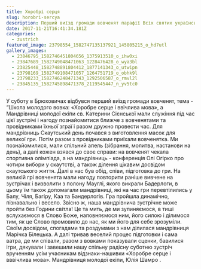 ```yaml
---
title: Хоробрі серця
slug: horobri-sercya
description: Перший виїзд громади вовченят парафії Всіх святих українського народу.
date: 2017-11-21T16:41:34.181Z
categories:
  - zustrich
featured_image: 23798554_1582747135137921_145805215_o_hd7utl
gallery_images:
  - 23846795_1582746451804656_1375913510_o_ihw0xi
  - 23847689_1582749048471063_1228476428_o_wya3bl
  - 23825448_1582748891804412_1877141343_o_utwipn
  - 23798169_1582749108471057_1264751719_o_obhk9l
  - 23798233_1582746248471343_1292506587_o_rmvl2l
  - 23845135_1582745898471378_2119545447_n_yv5tc0
---
```

У суботу  в Брюховичах відбувся перший виїзд громади вовченят,
тема - “Школа молодого вовка: «Хоробре серце і ввічлива мова», а Мандрівниці
молодої екіпи св. Катерини Сієнської мали служіння під час цієї зустрічі і нагоду
познайомитися ближче з вовченятами та провідниками їхньої зграї і разом дружно
провести час. Для мандрівниць Скаутський день почався з виготовлення масок для
великої гри. Потім разом з провідниками приїхали вовченятка. Ми познайомилися,
мали спільний апель (зібрання, молитва, настанови на день), а далі кожен взявся
до своє справи: на вовченят чекала спортивна олімпіада, а на мандрівниць -
конференція Олі Огірко про чотири вибори у скаутстві, а також ділення цікавим
досвідом скаутського життя. Далі в нас був обід, співи, підготовка до гри. На
великій грі вовченята мали нагоду повторити раніше вивчене на зустрічах і
визволити з полону Мауглі, якого викрали Бадерлоги, в цьому їм також
допомагали мандрівниці, які на час гри перевтілились у Балу, Чіля, Багіру, Каа та
Бандерлогів. Гра пройшла динамічно, пізнавально і весело.
Звісно ж, наша мандрівнича зустрічне може пройти без Години світла! Це та
мить, де ми зупиняємося, в тиші вслухаємося в Слово Боже, наповняємося ним,
його силою і ділимося тим, як це Слово промовило до нас, як ми його для себе
зрозуміли. Своїм досвідом, спогадами та роздумами з нам ділилася мандрівниця
Марічка Білецька.
А далі тривав веселий процес підготовки і сама ватра, де ми співали, разом з
вовками показували сценки, бавилися ігри, дякували і завешили нашу спільну
радісну суботню зустріч врученням усім учасникам відзнаки-нашивки «Хоробре
серце і вввічлива мова».
Мандрівниця молодої екіпи,
Юлія Шамро .

